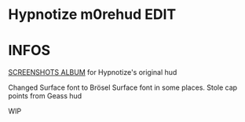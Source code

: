 # Hypnotize m0rehud EDIT


<a>INFOS</a>
====

[SCREENSHOTS ALBUM](http://imgur.com/a/2gckG) for Hypnotize's original hud

Changed Surface font to Brösel Surface font in some places.
Stole cap points from Geass hud

WIP
